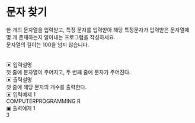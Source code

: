 # 문자 찾기

한 개의 문자열을 입력받고, 특정 문자를 입력받아 해당 특정문자가 입력받은 문자열에 몇 개 존재하는지 알아내는 프로그램을 작성하세요.<br>
문자열의 길이는 100을 넘지 않습니다.<br>
<br>
<br>
▣ 입력설명<br>
첫 줄에 문자열이 주어지고, 두 번째 줄에 문자가 주어진다.<br>
▣ 출력설명<br>
첫 줄에 해당 문자의 개수를 출력한다.<br>
▣ 입력예제 1<br> COMPUTERPROGRAMMING R<br>
▣ 출력예제 1<br> 3<br>